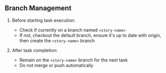 ## Branch Management

1. Before starting task execution:
   - Check if currently on a branch named `<story-name>`
   - If not, checkout the default branch, ensure it's up to date with
     origin, then create the `<story-name>` branch

2. After task completion:
   - Remain on the `<story-name>` branch for the next task
   - Do not merge or push automatically
